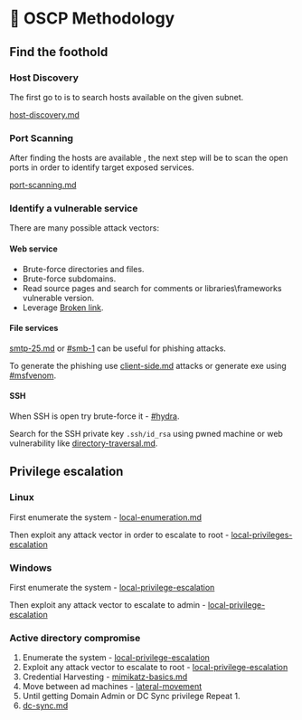 # 🐲 OSCP Methodology



## Find the foothold

### Host Discovery

The first go to is to search hosts available on the given subnet.

[host-discovery.md](information-gathering/active-reconnaissance/host-discovery.md "mention")



### Port Scanning

After finding the hosts are available , the next step will be to scan the open ports in order to identify target exposed services.&#x20;

[port-scanning.md](information-gathering/active-reconnaissance/port-scanning.md "mention")



### Identify a vulnerable service

There are many possible attack vectors:

#### Web service

* Brute-force directories and files.
* Brute-force subdomains.
* Read source pages and search for comments or libraries\frameworks vulnerable version.
* Leverage [Broken link](broken-reference "mention").

#### File services

[smtp-25.md](information-gathering/active-reconnaissance/smtp-25.md "mention") or [#smb-1](windows/enumeration/external-enumeration.md#smb-1 "mention") can be useful for  phishing attacks.

To generate the phishing use [client-side.md](windows/client-side.md "mention") attacks or generate exe using [#msfvenom](misc/metasploit.md#msfvenom "mention").

#### SSH

When SSH is open try brute-force it - [#hydra](misc/password-attacks.md#hydra "mention").

Search for the SSH private key `.ssh/id_rsa` using pwned machine or web vulnerability like [directory-traversal.md](web-attacks/directory-traversal.md "mention").



## Privilege escalation

### Linux

First enumerate the system - [local-enumeration.md](windows/enumeration/local-enumeration.md "mention")&#x20;

Then exploit any attack vector in order to escalate to root - [local-privileges-escalation](linux/local-privileges-escalation/ "mention")

### Windows

First enumerate the system - [local-privilege-escalation](windows/local-privilege-escalation/ "mention")

Then exploit any attack vector to escalate to admin - [local-privilege-escalation](windows/local-privilege-escalation/ "mention")

### Active directory compromise

1. Enumerate the system - [local-privilege-escalation](windows/local-privilege-escalation/ "mention")
2. Exploit any attack vector to escalate to root - [local-privilege-escalation](windows/local-privilege-escalation/ "mention")
3. Credential Harvesting - [mimikatz-basics.md](windows/mimikatz-basics.md "mention")
4. Move between ad machines - [lateral-movement](windows/lateral-movement/ "mention")
5. Until getting Domain Admin or DC Sync privilege Repeat 1.
6. [dc-sync.md](windows/authentication-attacks/dc-sync.md "mention")
